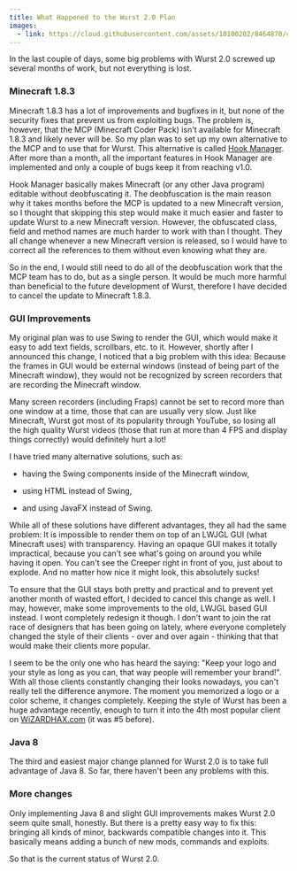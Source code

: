 ```yaml
---
title: What Happened to the Wurst 2.0 Plan
images:
  - link: https://cloud.githubusercontent.com/assets/10100202/8464870/c67812d0-2045-11e5-868f-f738a2f91e32.jpg
---
```

In the last couple of days, some big problems with Wurst 2.0 screwed up several months of work, but not everything is lost.

### Minecraft 1.8.3
Minecraft 1.8.3 has a lot of improvements and bugfixes in it, but none of the security fixes that prevent us from exploiting bugs. The problem is, however, that the MCP (Minecraft Coder Pack) isn't available for Minecraft 1.8.3 and likely never will be. So my plan was to set up my own alternative to the MCP and to use that for Wurst. This alternative is called [Hook Manager](https://www.hook-manager.tk/). After more than a month, all the important features in Hook Manager are implemented and only a couple of bugs keep it from reaching v1.0.

Hook Manager basically makes Minecraft (or any other Java program) editable without deobfuscating it. The deobfuscation is the main reason why it takes months before the MCP is updated to a new Minecraft version, so I thought that skipping this step would make it much easier and faster to update Wurst to a new Minecraft version. However, the obfuscated class, field and method names are much harder to work with than I thought. They all change whenever a new Minecraft version is released, so I would have to correct all the references to them without even knowing what they are.
<!--read more-->

So in the end, I would still need to do all of the deobfuscation work that the MCP team has to do, but as a single person. It would be much more harmful than beneficial to the future development of Wurst, therefore I have decided to cancel the update to Minecraft 1.8.3.

### GUI Improvements
My original plan was to use Swing to render the GUI, which would make it easy to add text fields, scrollbars, etc. to it. However, shortly after I announced this change, I noticed that a big problem with this idea: Because the frames in GUI would be external windows (instead of being part of the Minecraft window), they would not be recognized by screen recorders that are recording the Minecraft window.

Many screen recorders (including Fraps) cannot be set to record more than one window at a time, those that can are usually very slow. Just like Minecraft, Wurst got most of its popularity through YouTube, so losing all the high quality Wurst videos (those that run at more than 4 FPS and display things correctly) would definitely hurt a lot!

I have tried many alternative solutions, such as:

- having the Swing components inside of the Minecraft window,

- using HTML instead of Swing,

- and using JavaFX instead of Swing.

While all of these solutions have different advantages, they all had the same problem: It is impossible to render them on top of an LWJGL GUI (what Minecraft uses) with transparency. Having an opaque GUI makes it totally impractical, because you can't see what's going on around you while having it open. You can't see the Creeper right in front of you, just about to explode. And no matter how nice it might look, this absolutely sucks!

To ensure that the GUI stays both pretty and practical and to prevent yet another month of wasted effort, I decided to cancel this change as well. I may, however, make some improvements to the old, LWJGL based GUI instead. I wont completely redesign it though. I don't want to join the rat race of designers that has been going on lately, where everyone completely changed the style of their clients - over and over again - thinking that that would make their clients more popular.

I seem to be the only one who has heard the saying: "Keep your logo and your style as long as you can, that way people will remember your brand!". With all those clients constantly changing their looks nowadays, you can't really tell the difference anymore. The moment you memorized a logo or a color scheme, it changes completely. Keeping the style of Wurst has been a huge advantage recently, enough to turn it into the 4th most popular client on [WiZARDHAX.com](http://www.wizardhax.com/) (it was #5 before).

### Java 8
The third and easiest major change planned for Wurst 2.0 is to take full advantage of Java 8. So far, there haven't been any problems with this.

### More changes
Only implementing Java 8 and slight GUI improvements makes Wurst 2.0 seem quite small, honestly. But there is a pretty easy way to fix this: bringing all kinds of minor, backwards compatible changes into it. This basically means adding a bunch of new mods, commands and exploits.

So that is the current status of Wurst 2.0.
